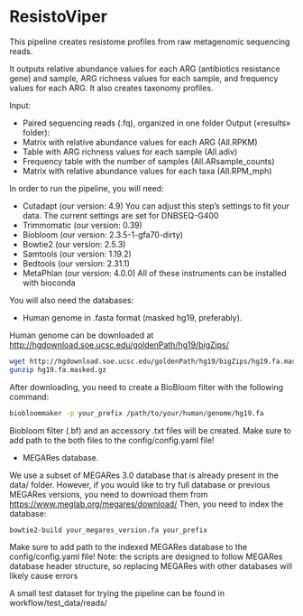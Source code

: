 # ResistoViper

This pipeline creates resistome profiles from raw metagenomic sequencing reads.

It outputs relative abundance values for each ARG (antibiotics resistance gene) and sample, ARG richness values for each sample, and frequency values for each ARG. 
It also creates taxonomy profiles.

Input:
- Paired sequencing reads (.fq), organized in one folder
Output («results» folder):
- Matrix with relative abundance values for each ARG (All.RPKM)
- Table with ARG richness values for each sample (All.adiv)
- Frequency table with the number of samples (All.ARsample_counts)
- Matrix with relative abundance values for each taxa (All.RPM_mph)

In order to run the pipeline, you will need:
- Cutadapt (our version: 4.9) You can adjust this step’s settings to fit your data. The current settings are set for DNBSEQ-G400 
- Trimmomatic (our version: 0.39)
- Biobloom (our version: 2.3.5-1-gfa70-dirty)
- Bowtie2 (our version: 2.5.3)
- Samtools (our version: 1.19.2)
- Bedtools (our version: 2.31.1)
- MetaPhlan (our version: 4.0.0)
All of these instruments can be installed with bioconda

You will also need the databases:
- Human genome in .fasta format (masked hg19, preferably).

Human genome can be downloaded at http://hgdownload.soe.ucsc.edu/goldenPath/hg19/bigZips/
```bash
wget http://hgdownload.soe.ucsc.edu/goldenPath/hg19/bigZips/hg19.fa.masked.gz
gunzip hg19.fa.masked.gz
```
After downloading, you need to create a BioBloom filter with the following command:
```bash
biobloommaker -p your_prefix /path/to/your/human/genome/hg19.fa
```
Biobloom filter (.bf) and an accessory .txt files will be created.
Make sure to add path to the both files to the config/config.yaml file!
- MEGARes database.

We use a subset of MEGARes 3.0 database that is already present in the data/ folder.
However, if you would like to try full database or previous MEGARes versions, you need to download them from https://www.meglab.org/megares/download/
Then, you need to index the database:
```bash
bowtie2-build your_megares_version.fa your_prefix
```
Make sure to add path to the indexed MEGARes database to the config/config.yaml file!
Note: the scripts are designed to follow MEGARes database header structure, so replacing MEGARes with other databases will likely cause errors



A small test dataset for trying the pipeline can be found in workflow/test_data/reads/

